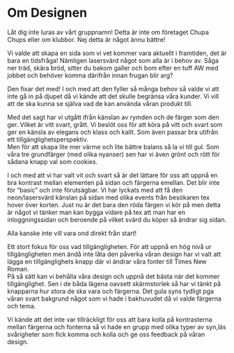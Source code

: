 # Om Designen

Låt dig inte luras av vårt gruppnamn! Detta är inte om företaget Chupa Chups eller om klubbor. 
Nej detta är något ännu bättre!

Vi valde att skapa en sida som vi vet kommer vara aktuellt i framtiden, det är bara en tidsfråga! 
Nämligen lasersvärd något som alla är i behov av. 
Såga ner träd, skära bröd, sitter du bakom galler och bom efter en tuff AW med jobbet och behöver komma därifrån innan frugan blir arg?

Den fixar det med! 
I och med att den fyller så många behov så valde vi att inte gå in på djupet då vi kände att det skulle begränsa våra kunder. 
Vi vill att de ska kunna se själva vad de kan använda våran produkt till.

Med det sagt har vi utgått ifrån känslan av rymden och de färger som den ger. 
Vilket är vitt svart, grått. Vi beslöt oss för att köra på vitt och svart som ger en känsla av elegans och klass och kallt. 
Som även passar bra utifrån ett tillgänglighetsperspektiv.  
Men för att skapa lite mer värme och lite bättre balans så la vi till gul. Som våra tre grundfärger (med olika nyanser) sen har vi även grönt och rött för sådana knapp val som cookies. 

I och med att vi har valt vit och svart så är det lättare för oss att uppnå en bra kontrast mellan elementen på sidan och färgerna emellan.
Det blir inte för “basic” och inte förutsägbar. 
Vi har lyckats med att få den neon/lasersvärd känslan på sidan med olika events från besökaren tex hover över korten. 
Just nu är det bara den röda färgen vi kör på men detta är något vi tänker man kan bygga vidare på tex att man har en inloggningssidan och beroende på vilket svärd du köper så ändrar sig sidan.

Alla kanske inte vill vara ond direkt från start!  
 

Ett stort fokus för oss vad tillgängligheten. För att uppnå en hög nivå ur tillgängligheten men ändå inte låta den påverka våran design har vi valt att lägga en tillgänglighets knapp där vi ändrar våra fonter till Times New Roman.  
På så sätt kan vi behålla våra design och uppnå det bästa när det kommer tillgänglighet. 
Sen i de båda lägena oavsett skärmstorlek så har vi tänkt på knapparna hur stora de ska vara och färgerna. 
Det gula syns tydligt pga våran svart bakgrund något som vi hade i bakhuvudet då vi valde färgerna och tema. 

Vi kände att det inte var tillräckligt för oss att bara kolla på kontrasterna mellan färgerna och fonterna så vi hade en grupp med olika typer av syn,läs svårigheter som fick komma och kolla och ge oss feedback på våran design.  
